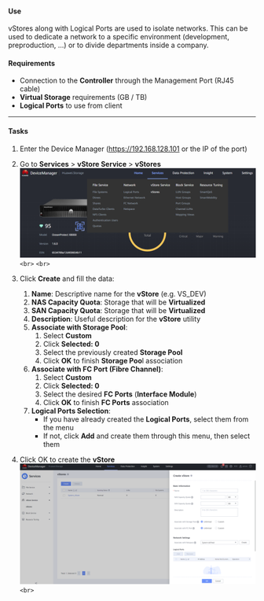 #### Use

vStores along with Logical Ports are used to isolate networks. This can be used to dedicate a network to a specific environment (development, preproduction, ...) or to divide departments inside a company.

#### Requirements

- Connection to the **Controller** through the Management Port (RJ45 cable)
- **Virtual Storage** requirements (GB / TB)
- **Logical Ports** to use from client

---

#### Tasks

1. Enter the Device Manager (https://192.168.128.101 or the IP of the port)
2. Go to **Services** > **vStore Service** > **vStores**
   ![vStoreCreation001](../../Images/vStoreCreation001.png)`<br>`
   `<br>`
3. Click **Create** and fill the data:

   1. **Name**: Descriptive name for the **vStore** (e.g. VS_DEV)
   2. **NAS Capacity Quota**: Storage that will be **Virtualized**
   3. **SAN Capacity Quota**: Storage that will be **Virtualized**
   4. **Description**: Useful description for the **vStore** utility
   5. **Associate with Storage Pool**:
      1. Select **Custom**
      2. Click **Selected: 0**
      3. Select the previously created **Storage Pool**
      4. Click **OK** to finish **Storage Poo**l association
   6. **Associate with FC Port (Fibre Channel)**:
      1. Select **Custom**
      2. Click **Selected: 0**
      3. Select the desired **FC Ports** (**Interface Module**)
      4. Click **OK** to finish **FC Ports** association
   7. **Logical Ports Selection**:
      - If you have already created the **Logical Ports**, select them from the menu
      - If not, click **Add** and create them through this menu, then select them
4. Click OK to create the **vStore**
   ![vStoreCreation002](../../Images/vStoreCreation002.png)`<br>`
